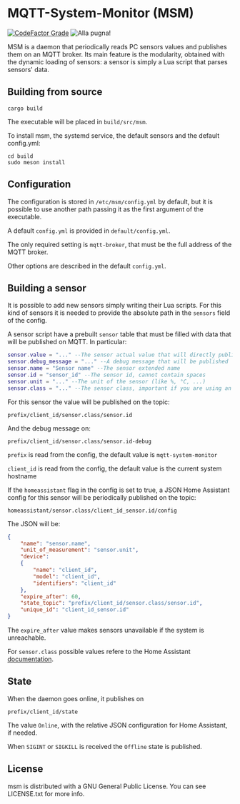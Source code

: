 # MQTT-System-Monitor (MSM)

[![CodeFactor Grade](https://img.shields.io/codefactor/grade/github/cmargiotta/mqtt-system-monitor?style=for-the-badge)](https://www.codefactor.io/repository/github/cmargiotta/mqtt-system-monitor/overview/main)
![Alla pugna!](https://img.shields.io/badge/ALLA-PUGNA-F70808?style=for-the-badge)

MSM is a daemon that periodically reads PC sensors values and publishes them on an MQTT broker. Its main feature is the modularity, obtained with the dynamic loading of sensors: a sensor is simply a Lua script that parses sensors' data.

## Building from source

```console
cargo build
```

The executable will be placed in `build/src/msm`.

To install msm, the systemd service, the default sensors and the default config.yml:

```console
cd build
sudo meson install
```

## Configuration

The configuration is stored in `/etc/msm/config.yml` by default, but it is possible to use another path passing it as the first argument of the executable.

A default `config.yml` is provided in `default/config.yml`.

The only required setting is `mqtt-broker`, that must be the full address of the MQTT broker.

Other options are described in the default `config.yml`.

## Building a sensor

It is possible to add new sensors simply writing their Lua scripts. For this kind of sensors it is needed to provide the absolute path in the `sensors` field of the config.

A sensor script have a prebuilt `sensor` table that must be filled with data that will be published on MQTT. In particular:

```lua
sensor.value = "..." --The sensor actual value that will directly published
sensor.debug_message = "..." --A debug message that will be published
sensor.name = "Sensor name" --The sensor extended name
sensor.id = "sensor_id" --The sensor id, cannot contain spaces
sensor.unit = "..." --The unit of the sensor (like %, °C, ...)
sensor.class = "..." --The sensor class, important if you are using an MQTT subscriber
```

For this sensor the value will be published on the topic:

`prefix/client_id/sensor.class/sensor.id`

And the debug message on:

`prefix/client_id/sensor.class/sensor.id-debug`

`prefix` is read from the config, the default value is `mqtt-system-monitor`

`client_id` is read from the config, the default value is the current system hostname

If the `homeassistant` flag in the config is set to true, a JSON Home Assistant config for this sensor will be periodically published on the topic:

`homeassistant/sensor.class/client_id_sensor.id/config`

The JSON will be:

```json
{
    "name": "sensor.name",
    "unit_of_measurement": "sensor.unit",
    "device":
    {
        "name": "client_id",
        "model": "client_id",
        "identifiers": "client_id"
    },
    "expire_after": 60,
    "state_topic": "prefix/client_id/sensor.class/sensor.id",
    "unique_id": "client_id_sensor.id"
}
```

The `expire_after` value makes sensors unavailable if the system is unreachable.

For `sensor.class` possible values refere to the Home Assistant [documentation](https://www.home-assistant.io/integrations/sensor/).

## State

When the daemon goes online, it publishes on

`prefix/client_id/state`

The value `Online`, with the relative JSON configuration for Home Assistant, if needed.

When `SIGINT` or `SIGKILL` is received the `Offline` state is published.

## License

msm is distributed with a GNU General Public License. You can see LICENSE.txt for more info.
